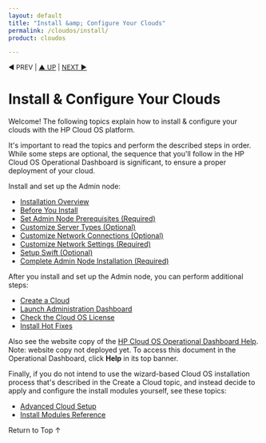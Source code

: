 ```yaml
---
layout: default
title: "Install &amp; Configure Your Clouds"
permalink: /cloudos/install/
product: cloudos

---
```


<a name="_top"> </a>

<script> 

function PageRefresh { 
 onLoad="window.refresh"
 }
 
 PageRefresh();
 
</script>

<p style="font-size: small;"> &#9664; PREV | <a href="/cloudos/">&#9650; UP</a> | <a href="/cloudos/install/overview/">NEXT &#9654;</a> </p>



# Install &amp; Configure Your Clouds

Welcome! The following topics explain how to install &amp; configure your clouds with the HP Cloud OS platform. 

It's important to read the topics and perform the described steps in order. While some steps are optional, the sequence that you'll follow in 
the HP Cloud OS Operational Dashboard is significant, to ensure a proper deployment of your cloud. 

Install and set up the Admin node:

* [Installation Overview](/cloudos/install/overview/)
* [Before You Install](/cloudos/install/before-you-install/)
* [Set Admin Node Prerequisites (Required)](/cloudos/install/admin-node-prerequisites/)
* [Customize Server Types (Optional)](/cloudos/install/customize-server-types/)
* [Customize Network Connections (Optional)](/cloudos/install/customize-network-connections/)
* [Customize Network Settings (Required)](/cloudos/install/customize-network-settings/)
* [Setup Swift (Optional)](/cloudos/install/setup-swift/)
* [Complete Admin Node Installation (Required)](/cloudos/install/complete-admin-node-installation/)

After you install and set up the Admin node, you can perform additional steps:

* [Create a Cloud](/cloudos/install/create-cloud/) 
* [Launch Administration Dashboard](/cloudos/install/launch-admin-dashboard/)
* [Check the Cloud OS License](/cloudos/install/license/)
* [Install Hot Fixes](/cloudos/install/hot-fixes/)

Also see the website copy of the [HP Cloud OS Operational Dashboard Help](http://docs.hpcloud.com/cloudos/operational-dashboard/index.htm). 
Note: website copy not deployed yet. To access this document in the Operational Dashboard, click **Help** in its top banner.

Finally, if you do not intend to use the wizard-based Cloud OS installation process that's described in 
the Create a Cloud topic, and instead decide to apply and configure the install modules yourself, 
see these topics: 

* [Advanced Cloud Setup](/cloudos/install/advanced-cloud-setup/)
* [Install Modules Reference](/cloudos/install/install-modules-reference/)

<a href="#_top" style="padding:14px 0px 14px 0px; text-decoration: none;"> Return to Top &#8593; </a>

